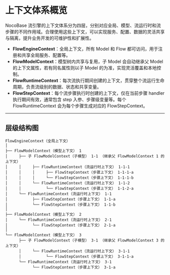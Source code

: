 # 上下文体系概览

NocoBase 流引擎的上下文体系分为四层，分别对应全局、模型、流运行时和流步骤的不同作用域。合理使用这些上下文，可以实现服务、配置、数据的灵活共享与隔离，提升业务开发的可维护性和扩展性。

- **FlowEngineContext**：全局上下文，所有 Model 和 Flow 都可访问，用于注册和共享全局服务、配置等。
- **FlowModelContext**：模型树内共享与复用，子 Model 会自动继承父 Model 的上下文属性，若有同名属性则以子 Model 的为准，实现灵活覆盖和本地控制。
- **FlowRuntimeContext**：每次流执行期间创建的上下文，贯穿整个流运行生命周期，负责流级别的数据、状态和共享变量。
- **FlowStepContext**：每个流步骤执行时创建的上下文，仅在当前步骤 handler 执行期间有效，通常包含 step 入参、步骤级变量等。每个 FlowRuntimeContext 会为每个步骤生成对应的 FlowStepContext。

---

## 层级结构图

```
FlowEngineContext（全局上下文）
│
├── FlowModelContext（模型上下文） 1
│     ├── 子 FlowModelContext（子模型） 1-1 （继承父 FlowModelContext 1 的上下文）
│     │     ├── FlowRuntimeContext（流运行时上下文） 1-1-1
│     │     │     ├── FlowStepContext（步骤上下文） 1-1-1-a
│     │     │     └── FlowStepContext（步骤上下文） 1-1-1-b
│     │     └── FlowRuntimeContext（流运行时上下文） 1-1-2
│     │           └── FlowStepContext（步骤上下文） 1-1-2-a
│     └── FlowRuntimeContext（流运行时上下文） 1-1
│           ├── FlowStepContext（步骤上下文） 1-1-a
│           └── FlowStepContext（步骤上下文） 1-1-b
│
├── FlowModelContext（模型上下文） 2
│     └── FlowRuntimeContext（流运行时上下文） 2-1
│           └── FlowStepContext（步骤上下文） 2-1-a
│
└── FlowModelContext（模型上下文） 3
      ├── 子 FlowModelContext（子模型） 3-1 （继承父 FlowModelContext 3 的上下文）
      │     └── FlowRuntimeContext（流运行时上下文） 3-1-1
      │           └── FlowStepContext（步骤上下文） 3-1-1-a
      └── FlowRuntimeContext（流运行时上下文） 3-1
            └── FlowStepContext（步骤上下文） 3-1-a
```
